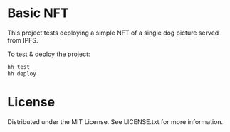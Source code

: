 # Basic NFT

This project tests deploying a simple NFT of a single dog picture served from IPFS.

To test & deploy the project:

```bash
hh test
hh deploy
```

# License

Distributed under the MIT License. See LICENSE.txt for more information.
